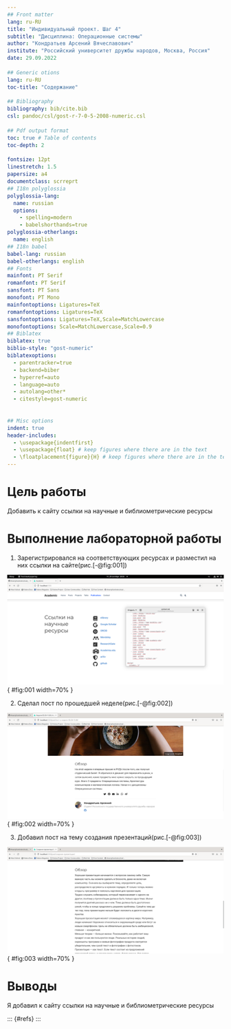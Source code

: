 ```yaml
---
## Front matter
lang: ru-RU
title: "Индивидуальный проект. Шаг 4"
subtitle: "Дисциплина: Операционные системы"
author: "Кондратьев Арсений Вячеславович"
institute: "Российский университет дружбы народов, Москва, Россия"
date: 29.09.2022

## Generic otions
lang: ru-RU
toc-title: "Содержание"

## Bibliography
bibliography: bib/cite.bib
csl: pandoc/csl/gost-r-7-0-5-2008-numeric.csl

## Pdf output format
toc: true # Table of contents
toc-depth: 2

fontsize: 12pt
linestretch: 1.5
papersize: a4
documentclass: scrreprt
## I18n polyglossia
polyglossia-lang:
  name: russian
  options:
	- spelling=modern
	- babelshorthands=true
polyglossia-otherlangs:
  name: english
## I18n babel
babel-lang: russian
babel-otherlangs: english
## Fonts
mainfont: PT Serif
romanfont: PT Serif
sansfont: PT Sans
monofont: PT Mono
mainfontoptions: Ligatures=TeX
romanfontoptions: Ligatures=TeX
sansfontoptions: Ligatures=TeX,Scale=MatchLowercase
monofontoptions: Scale=MatchLowercase,Scale=0.9
## Biblatex
biblatex: true
biblio-style: "gost-numeric"
biblatexoptions:
  - parentracker=true
  - backend=biber
  - hyperref=auto
  - language=auto
  - autolang=other*
  - citestyle=gost-numeric


## Misc options
indent: true
header-includes:
  - \usepackage{indentfirst}
  - \usepackage{float} # keep figures where there are in the text
  - \floatplacement{figure}{H} # keep figures where there are in the text
---
```


# Цель работы

Добавить к сайту ссылки на научные и библиометрические ресурсы

# Выполнение лабораторной работы

1.	Зарегистрировался на соответствующих ресурсах и разместил на них ссылки на сайте(рис.[-@fig:001])

![Рис. 1](image/1.png){ #fig:001 width=70% }
 
2. Сделал пост по прошедшей неделе(рис.[-@fig:002])

 ![Рис. 2](image/2.png){ #fig:002 width=70% }
 
3. Добавил пост на тему создания презентаций(рис.[-@fig:003])  

![Рис. 3](image/3.png){ #fig:003 width=70% }

# Выводы

Я добавил к сайту ссылки на научные и библиометрические ресурсы

::: {#refs}
:::
